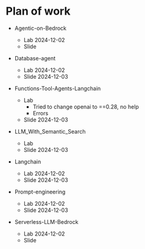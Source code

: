# Plan of work

* Agentic-on-Bedrock
  * Lab 2024-12-02
  * Slide

* Database-agent
  * Lab 2024-12-02
  * Slide 2024-12-03

* Functions-Tool-Agents-Langchain
  * Lab
     * Tried to change openai to ==0.28, no help
     * Errors
  * Slide 2024-12-03

* LLM_With_Semantic_Search
  * Lab
  * Slide 2024-12-03

* Langchain
  * Lab 2024-12-02
  * Slide  2024-12-03

* Prompt-engineering
  * Lab 2024-12-02
  * Slide 2024-12-03

* Serverless-LLM-Bedrock
  * Lab 2024-12-02
  * Slide

